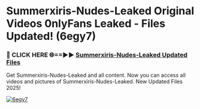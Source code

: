 # Summerxiris-Nudes-Leaked Original Videos 0nlyFans Leaked - Files Updated! (6egy7)

<h3>🔴 CLICK HERE 🌐==►► <a href="https://tinyurl.com/yc6ubb5a" rel="nofollow">Summerxiris-Nudes-Leaked Updated Files</a></h3>

Get Summerxiris-Nudes-Leaked and all content. Now you can access all videos and pictures of Summerxiris-Nudes-Leaked. New Updated Files 2025!

[![6egy7](https://i.imgur.com/7eu0CRL.gif)](https://tinyurl.com/yc6ubb5a)
